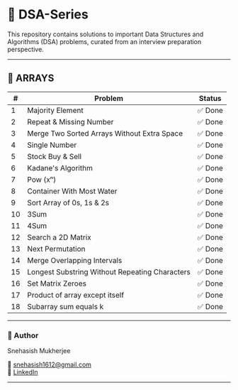 # 📘 DSA-Series
This repository contains solutions to important Data Structures and Algorithms (DSA) problems, curated from an interview preparation perspective.

---

## 📂 ARRAYS

| #  | Problem                                      | Status |
|----|----------------------------------------------|--------|
| 1  | Majority Element                             | ✅ Done |
| 2  | Repeat & Missing Number                      | ✅ Done |
| 3  | Merge Two Sorted Arrays Without Extra Space  | ✅ Done |
| 4  | Single Number                                | ✅ Done |
| 5  | Stock Buy & Sell                             | ✅ Done |
| 6  | Kadane's Algorithm                           | ✅ Done |
| 7  | Pow (xⁿ)                                     | ✅ Done |
| 8  | Container With Most Water                    | ✅ Done |
| 9  | Sort Array of 0s, 1s & 2s                    | ✅ Done |
| 10 | 3Sum                                         | ✅ Done |
| 11 | 4Sum                                         | ✅ Done |
| 12 | Search a 2D Matrix                           | ✅ Done |
| 13 | Next Permutation                             | ✅ Done |
| 14 | Merge Overlapping Intervals                  | ✅ Done |
| 15 | Longest Substring Without Repeating Characters | ✅ Done |
| 16 | Set Matrix Zeroes                            | ✅ Done |
| 17 | Product of array except itself               | ✅ Done |
| 18 | Subarray sum equals k                        | ✅ Done |

---

### 📌 Author
Snehasish Mukherjee

📧 [snehasish1612@gmail.com](mailto:snehasish1612@gmail.com)  
🔗 [LinkedIn](https://linkedin.com/in/snehasish1612)

---
